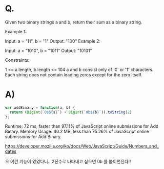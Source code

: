 # Q.
Given two binary strings a and b, return their sum as a binary string.

 

Example 1:

Input: a = "11", b = "1"
Output: "100"
Example 2:

Input: a = "1010", b = "1011"
Output: "10101"
 

Constraints:

1 <= a.length, b.length <= 104
a and b consist only of '0' or '1' characters.
Each string does not contain leading zeros except for the zero itself.
# A)
```js
var addBinary = function(a, b) {
  return (BigInt(`0b${a}`) + BigInt(`0b${b}`)).toString(2)
};
```

Runtime: 72 ms, faster than 97.11% of JavaScript online submissions for Add Binary.
Memory Usage: 40.2 MB, less than 75.26% of JavaScript online submissions for Add Binary.



https://developer.mozilla.org/ko/docs/Web/JavaScript/Guide/Numbers_and_dates

오 이런 기능이 있었다니.. 2진수로 나타내고 싶으면 0b 를 붙이면된다!!
